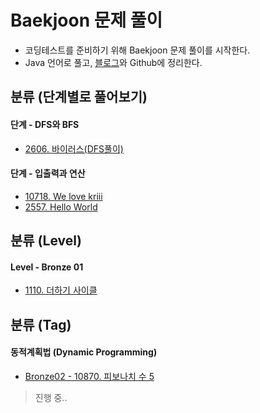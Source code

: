 # Baekjoon 문제 풀이
  
+ 코딩테스트를 준비하기 위해 Baekjoon 문제 풀이를 시작한다.
+ Java 언어로 풀고, [블로그](https://kimkkoo.tistory.com/ "내 블로그")와 Github에 정리한다.  

## 분류 (단계별로 풀어보기)
#### 단계 - DFS와 BFS
>
+ [2606. 바이러스(DFS풀이)](https://github.com/MIN-04/CodingTest/blob/master/Baekjoon/Step/DFS_BFS/No2606_DFS.java "2606. 바이러스(DFS풀이)")

#### 단계 - 입출력과 연산
>
+ [10718. We love kriii](https://github.com/MIN-04/CodingTest/blob/master/Baekjoon/Step/%EC%9E%85%EC%B6%9C%EB%A0%A5%EA%B3%BC%20%EC%97%B0%EC%82%B0/No10718.java "10718. We love kriii")
+ [2557. Hello World](https://github.com/MIN-04/CodingTest/blob/master/Baekjoon/Step/%EC%9E%85%EC%B6%9C%EB%A0%A5%EA%B3%BC%20%EC%97%B0%EC%82%B0/No2557.java "2557. Hello World")

## 분류 (Level)
#### Level - Bronze 01
>
+ [1110. 더하기 사이클](https://github.com/MIN-04/CodingTest/blob/master/Baekjoon/Level/Bronze01/No1110.java "1110. 더하기 사이클")
  
## 분류 (Tag)
#### 동적계획법 (Dynamic Programming)
>  
+ [Bronze02 - 10870. 피보나치 수 5](https://github.com/MIN-04/CodingTest-Baekjoon/blob/master/Tag/DP/No10870.java "Bronze02 - 10870. 피보나치 수 5")

> 진행 중..
